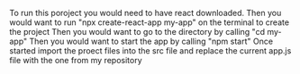 To run this poroject you would need to have react downloaded.
Then you would want to run "npx create-react-app my-app" on the terminal to create the project
Then you would want to go to the directory by calling "cd my-app"
Then you would want to start the app by calling "npm start"
Once started import the proect files into the src file and replace the current app.js file with the one from my repository
